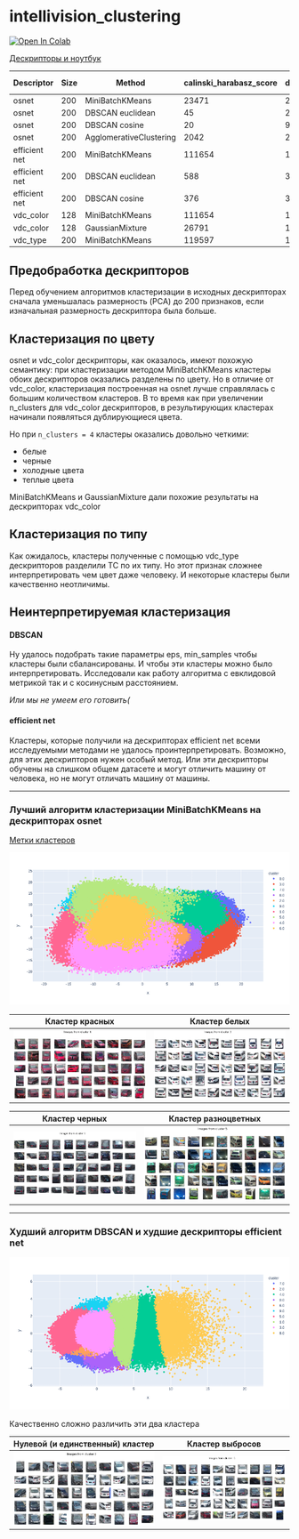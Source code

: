 # intellivision_clustering

[![Open In Colab](https://colab.research.google.com/assets/colab-badge.svg)](https://colab.research.google.com/github/mrsndmn/intellivision_clustering/blob/main/Clustering.ipynb)

[Дескрипторы и ноутбук](https://drive.google.com/drive/folders/1-D4VfBQ43bvDfjDRc9IlA6Ecqfn2m0Ll)


| Descriptor    |  Size | Method          | calinski_harabasz_score | davies_bouldin_score | cluster interpretation |
| ---           | ---   | ---             | ---                     | ---                  | ---                     |
| osnet         | 200   | MiniBatchKMeans |  23471                  | 2.7                  | by color |
| osnet         | 200   | DBSCAN euclidean|  45                     | 2.9                  | no |
| osnet         | 200   | DBSCAN cosine   |  20                     | 9.1                  | no |
| osnet         | 200   | AgglomerativeClustering |  2042           | 2.9                  | no |
| efficient net | 200   | MiniBatchKMeans |  111654                 | 1.8                  | no |
| efficient net | 200   | DBSCAN euclidean|  588                    | 3.5                  | no |
| efficient net | 200   | DBSCAN cosine   |  376                    | 3.1                  | no |
| vdc_color     | 128   | MiniBatchKMeans |  111654                 | 1.82                 | by color |
| vdc_color     | 128   | GaussianMixture |  26791                  | 1.7                  | by color |
| vdc_type      | 200   | MiniBatchKMeans |  119597                 | 1.6                  | by type |


## Предобработка дескрипторов

Перед обучением алгоритмов кластеризации в исходных дескрипторах
сначала уменьшалась размерность (PCA) до 200 признаков, если изначальная размерность дескриптора была больше.

## Кластеризация по цвету

osnet и vdc_color дескрипторы, как оказалось, имеют похожую семантику:
при кластеризации методом MiniBatchKMeans кластеры обоих дескрипторов
оказались разделены по цвету. Но в отличие от vdc_color, кластеризация
построенная на osnet лучше справлялась с большим количеством кластеров.
В то время как при увеличении n_clusters для vdc_color дескрипторов,
в результирующих кластерах начинали появляться дублирующиеся цвета.

Но при `n_clusters = 4` кластеры оказались довольно четкими:
* белые
* черные
* холодные цвета
* теплые цвета

MiniBatchKMeans и GaussianMixture дали похожие результаты на дескрипторах vdc_color

## Кластеризация по типу

Как ожидалось, кластеры полученные с помощью vdc_type дескрипторов
разделили ТС по их типу. Но этот признак сложнее интерпретировать чем цвет
даже человеку. И некоторые кластеры были качественно неотличимы.


## Неинтерпретируемая кластеризация

#### DBSCAN

Ну удалось подобрать такие параметры eps, min_samples чтобы кластеры были сбалансированы.
И чтобы эти кластеры можно было интерпретировать.
Исследовали как работу алгоритма с евклидовой метрикой так и с косинусным расстоянием.

_Или мы не умеем его готовить(_
#### efficient net

Кластеры, которые получили на дескрипторах efficient net всеми исследуемыми методами
не удалось проинтерпретировать. Возможно, для этих дескрипторов нужен особый метод.
Или эти дескрипторы обучены на слишком общем датасете и могут отличить машину от человека,
но не могут отличать машину от машины.

----

### Лучший алгоритм кластеризации MiniBatchKMeans на дескрипторах osnet

[Метки кластеров](osnet_MiniBatchKMeans.csv)

![resources/osnet/osnet.gif](resources/osnet/osnet.gif)

Кластер красных             |  Кластер белых
:-------------------------:|:-------------------------:
![](resources/osnet/red_cluster.png)  |  ![](resources/osnet/white_cluster.png)

Кластер черных             |  Кластер разноцветных
:-------------------------:|:-------------------------:
![](resources/osnet/black_cluster.png)  |  ![](resources/osnet/colored_cluster.png)

----

### Худший алгоритм DBSCAN и худшие дескрипторы efficient net

![resources/effnet/effnet.gif](resources/effnet/effnet.gif)

Качественно сложно различить эти два кластера

Нулевой (и единственный) кластер             |  Кластер выбросов
:-------------------------:|:-------------------------:
![](resources/effnet/dbscan0.png)  |  ![](resources/effnet/dbscan-1.png)